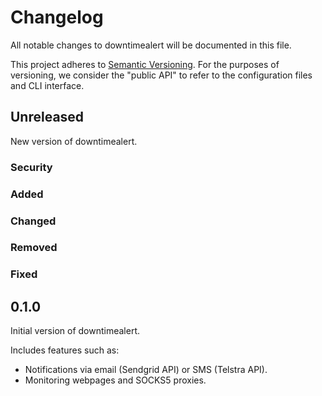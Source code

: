 # Changelog
All notable changes to downtimealert will be documented in this file.

This project adheres to [Semantic Versioning](http://semver.org/). For the purposes of versioning, we consider the "public API" to refer to the configuration files and CLI interface.


## Unreleased
New version of downtimealert.

### Security

### Added

### Changed

### Removed

### Fixed


## 0.1.0
Initial version of downtimealert.

Includes features such as:

* Notifications via email (Sendgrid API) or SMS (Telstra API).
* Monitoring webpages and SOCKS5 proxies.

